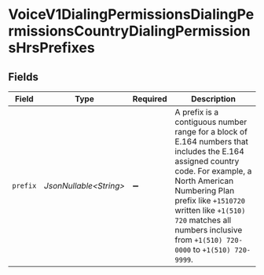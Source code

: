 # VoiceV1DialingPermissionsDialingPermissionsCountryDialingPermissionsHrsPrefixes


## Fields

| Field                                                                                                                                                                                                                                                                                         | Type                                                                                                                                                                                                                                                                                          | Required                                                                                                                                                                                                                                                                                      | Description                                                                                                                                                                                                                                                                                   |
| --------------------------------------------------------------------------------------------------------------------------------------------------------------------------------------------------------------------------------------------------------------------------------------------- | --------------------------------------------------------------------------------------------------------------------------------------------------------------------------------------------------------------------------------------------------------------------------------------------- | --------------------------------------------------------------------------------------------------------------------------------------------------------------------------------------------------------------------------------------------------------------------------------------------- | --------------------------------------------------------------------------------------------------------------------------------------------------------------------------------------------------------------------------------------------------------------------------------------------- |
| `prefix`                                                                                                                                                                                                                                                                                      | *JsonNullable\<String>*                                                                                                                                                                                                                                                                       | :heavy_minus_sign:                                                                                                                                                                                                                                                                            | A prefix is a contiguous number range for a block of E.164 numbers that includes the E.164 assigned country code. For example, a North American Numbering Plan prefix like `+1510720` written like `+1(510) 720` matches all numbers inclusive from `+1(510) 720-0000` to `+1(510) 720-9999`. |